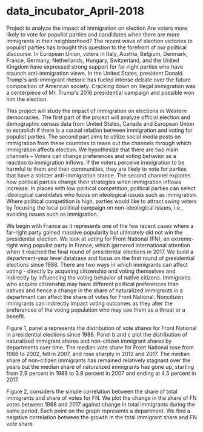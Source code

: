 # data_incubator_April-2018
Project to analyze the impact of immigration on election
Are voters more likely to vote for populist parties and candidates when there are more immigrants in their neighborhood? The recent wave of election victories to populist parties has brought this question to the forefront of our political discourse. In European Union, voters in Italy, Austria, Belgium, Denmark, France, Germany, Netherlands, Hungary, Switzerland, and the United Kingdom have expressed strong support for far-right parties who have staunch anti-immigration views. In the United States, president Donald Trump's anti-immigrant rhetoric has fueled intense debate over the future composition of American society. Cracking down on illegal immigration was a centerpiece of Mr. Trump's 2016 presidential campaign and possible won him the election.

This project will study the impact of immigration on elections in Western democracies. The first part of the project will analyze official election and demographic census data from United States, Canada and European Union to establish if there is a causal relation between immigration and voting for populist parties. The second part aims to utilize social media posts on immigration from these countries to tease out the channels through which immigration affects election. We hypothesize that there are two main channels – Voters can change preferences and voting behavior as a reaction to immigration inflows. If the voters perceive immigration to be harmful to them and their communities, they are likely to vote for parties that have a stricter anti-immigration stance. The second channel explores how political parties change their strategies when immigration inflows increase. In places with low political competition, political parties can select ideological candidates who focus on ideological issues such as immigration. Where political competition is high, parties would like to attract swing voters by focusing the local political campaign on non-ideological issues, i.e., avoiding issues such as immigration.

We begin with France as it represents one of the few recent cases where a far-right party gained massive popularity but ultimately did not win the presidential election. We look at voting for Front National (FN), an extreme-right wing populist party in France, which garnered international attention when it reached the final round of presidential elections in 2017. We build a department-year level database and focus on the first round of presidential elections since 1988. There are two ways in which immigrants can affect voting - directly by acquiring citizenship and voting themselves and indirectly by influencing the voting behavior of native citizens. Immigrants who acquire citizenship may have different political preferences than natives and hence a change in the share of naturalized immigrants in a department can affect the share of votes for Front National. Noncitizen immigrants can indirectly impact voting outcomes as they alter the preferences of the voting population who may see them as a threat or a benefit.

Figure 1, panel a represents the distribution of vote shares for Front National in presidential elections since 1988. Panel b and c plot the distribution of naturalized immigrant shares and non-citizen immigrant shares by departments over time. The median vote share for Front National rose from 1988 to 2002, fell in 2007, and rose sharply in 2012 and 2017. The median share of non-citizen immigrants has remained relatively stagnant over the years but the median share of naturalized immigrants has gone up, starting from 2.9 percent in 1988 to 3.8 percent in 2007 and ending at 4.5 percent in 2017. 

Figure 2, considers the simple correlation between the share of total immigrants and share of votes for FN. We plot the change in the share of FN votes between 1988 and 2017 against change in total immigrants during the same period. Each point on the graph represents a department. We find a negative correlation between the growth in the total immigrant share and FN vote share. 
